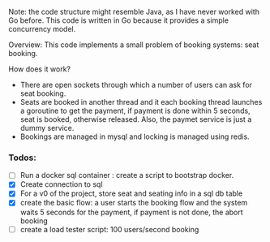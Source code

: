 Note: the code structure might resemble Java, as I have never worked with Go before. This code is written in Go because it provides a simple concurrency model.

Overview:
This code implements a small problem of booking systems: seat booking. 

How does it work?
- There are open sockets through which a number of users can ask for seat booking.
- Seats are booked in another thread and it each booking thread launches a goroutine to get the payment, if payment is done within 5 seconds, seat is booked, otherwise released. Also, the paymet service is just a dummy service.
- Bookings are managed in mysql and locking is managed using redis.

### Todos:
- [ ] Run a docker sql container : create a script to bootstrap docker.
- [x] Create connection to sql
- [x] For a v0 of the project, store seat and seating info in a sql db table
- [x] create the basic flow: a user starts the booking flow and the system waits 5 seconds for the payment, if payment is not done, the abort booking
- [ ] create a load tester script: 100 users/second booking